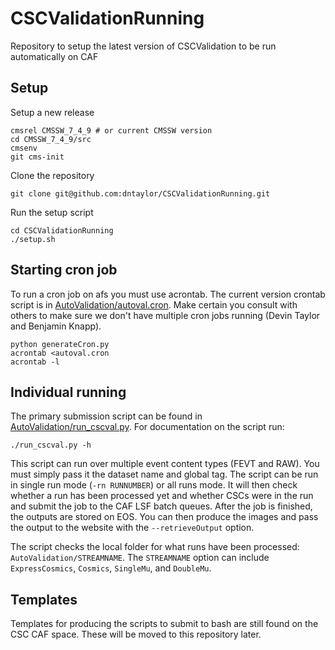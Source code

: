 # CSCValidationRunning
Repository to setup the latest version of CSCValidation to be run automatically on CAF

## Setup

Setup a new release
```
cmsrel CMSSW_7_4_9 # or current CMSSW version
cd CMSSW_7_4_9/src
cmsenv
git cms-init
```

Clone the repository
```
git clone git@github.com:dntaylor/CSCValidationRunning.git
```

Run the setup script
```
cd CSCValidationRunning
./setup.sh
```

## Starting cron job

To run a cron job on afs you must use acrontab. The current version crontab script is in
[AutoValidation/autoval.cron](AutoValidation/autoval.cron). Make certain you consult with others to make 
sure we don't have multiple cron jobs running (Devin Taylor and Benjamin Knapp).
```
python generateCron.py
acrontab <autoval.cron
acrontab -l
```

## Individual running

The primary submission script can be found in [AutoValidation/run_cscval.py](AutoValidation/run_cscval.py).
For documentation on the script run:
```
./run_cscval.py -h
```

This script can run over multiple event content types (FEVT and RAW). You must simply pass it the 
dataset name and global tag. The script can be run in single run mode (`-rn RUNNUMBER`) or all runs mode. 
It will then check whether a run has been processed yet and whether CSCs were in the run and submit the 
job to the CAF LSF batch queues. After the job is finished, the outputs are stored on EOS. You can then 
produce the images and pass the output to the website with the `--retrieveOutput` option.

The script checks the local folder for what runs have been processed: `AutoValidation/STREAMNAME`. The 
`STREAMNAME` option can include `ExpressCosmics`, `Cosmics`, `SingleMu`, and `DoubleMu`.

## Templates

Templates for producing the scripts to submit to bash are still found on the CSC CAF space. These will be
moved to this repository later.

